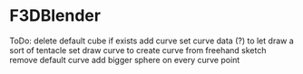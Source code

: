 # F3DBlender

ToDo:
delete default cube if exists
add curve
set curve data (?) to let draw a sort of tentacle
set draw curve to create curve from freehand sketch
remove default curve
add bigger sphere on every curve point
